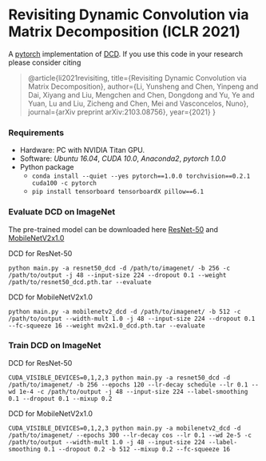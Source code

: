 # Revisiting Dynamic Convolution via Matrix Decomposition (ICLR 2021)
A [pytorch](http://pytorch.org/) implementation of [DCD](https://arxiv.org/abs/2103.08756).
If you use this code in your research please consider citing
>@article{li2021revisiting,
  title={Revisiting Dynamic Convolution via Matrix Decomposition},
  author={Li, Yunsheng and Chen, Yinpeng and Dai, Xiyang and Liu, Mengchen and Chen, Dongdong and Yu, Ye and Yuan, Lu and Liu, Zicheng and Chen, Mei and Vasconcelos, Nuno},
  journal={arXiv preprint arXiv:2103.08756},
  year={2021}
}
### Requirements

- Hardware: PC with NVIDIA Titan GPU.
- Software: *Ubuntu 16.04*, *CUDA 10.0*, *Anaconda2*, *pytorch 1.0.0*
- Python package
  - `conda install --quiet --yes pytorch==1.0.0 torchvision==0.2.1 cuda100 -c pytorch`
  - `pip install tensorboard tensorboardX pillow==6.1`


### Evaluate DCD on ImageNet

The pre-trained model can be downloaded here [ResNet-50](https://drive.google.com/file/d/14VUXecopj3aTu1s4IKdT2FsPt7Iq7BDK/view?usp=sharing) and [MobileNetV2x1.0](https://drive.google.com/file/d/1Nc8VsUTpm8NwWthwJUD75deJCbE_LHvk/view?usp=sharing)

DCD for ResNet-50

```
python main.py -a resnet50_dcd -d /path/to/imagenet/ -b 256 -c /path/to/output -j 48 --input-size 224 --dropout 0.1 --weight /path/to/resnet50_dcd.pth.tar --evaluate

```

DCD for MobileNetV2x1.0

```
python main.py -a mobilenetv2_dcd -d /path/to/imagenet/ -b 512 -c /path/to/output --width-mult 1.0 -j 48 --input-size 224 --dropout 0.1 --fc-squeeze 16 --weight mv2x1.0_dcd.pth.tar --evaluate

```

### Train DCD on ImageNet

DCD for ResNet-50

```
CUDA_VISIBLE_DEVICES=0,1,2,3 python main.py -a resnet50_dcd -d /path/to/imagenet/ -b 256 --epochs 120 --lr-decay schedule --lr 0.1 --wd 1e-4 -c /path/to/output -j 48 --input-size 224 --label-smoothing 0.1 --dropout 0.1 --mixup 0.2
```

DCD for MobileNetV2x1.0
```
CUDA_VISIBLE_DEVICES=0,1,2,3 python main.py -a mobilenetv2_dcd -d /path/to/imagenet/ --epochs 300 --lr-decay cos --lr 0.1 --wd 2e-5 -c /path/to/output --width-mult 1.0 -j 48 --input-size 224 --label-smoothing 0.1 --dropout 0.2 -b 512 --mixup 0.2 --fc-squeeze 16
```
